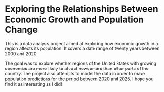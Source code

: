 # Exploring the Relationships Between Economic Growth and Population Change
This is a data analysis project aimed at exploring how economic growth in a region affects its population. It covers a date range of twenty years between 2000 and 2020. 

The goal was to explore whether regions of the United States with growing economies are more likely to attract newcomers than other parts of the country. The project also attempts to model the data in order to make population predictions for the period between 2020 and 2025. I hope you find it as interesting as I did!
